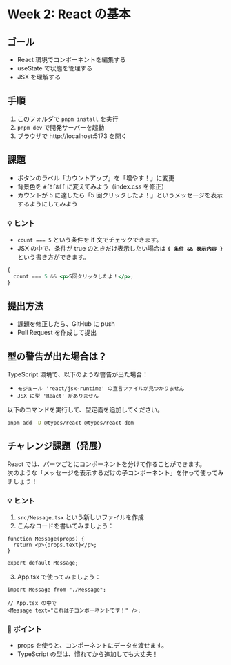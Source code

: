 # Week 2: React の基本

## ゴール

- React 環境でコンポーネントを編集する
- useState で状態を管理する
- JSX を理解する

## 手順

1. このフォルダで `pnpm install` を実行
2. `pnpm dev` で開発サーバーを起動
3. ブラウザで http://localhost:5173 を開く

## 課題

- ボタンのラベル「カウントアップ」を「増やす！」に変更
- 背景色を `#f0f8ff` に変えてみよう（index.css を修正）
- カウントが 5 に達したら「5 回クリックしたよ！」というメッセージを表示するようにしてみよう

### 💡 ヒント

- `count === 5` という条件を if 文でチェックできます。
- JSX の中で、条件が true のときだけ表示したい場合は **`{ 条件 && 表示内容 }`** という書き方ができます。

```jsx
{
  count === 5 && <p>5回クリックしたよ！</p>;
}
```

## 提出方法

- 課題を修正したら、GitHub に push
- Pull Request を作成して提出

## 型の警告が出た場合は？

TypeScript 環境で、以下のような警告が出た場合：

- `モジュール 'react/jsx-runtime' の宣言ファイルが見つかりません`
- `JSX に型 'React' がありません`

以下のコマンドを実行して、型定義を追加してください。

```bash
pnpm add -D @types/react @types/react-dom
```

## チャレンジ課題（発展）

React では、パーツごとにコンポーネントを分けて作ることができます。  
次のような「メッセージを表示するだけの子コンポーネント」を作って使ってみましょう！

### 💡 ヒント

1. `src/Message.tsx` という新しいファイルを作成
2. こんなコードを書いてみましょう：

```tsx
function Message(props) {
  return <p>{props.text}</p>;
}

export default Message;
```

3. App.tsx で使ってみましょう：

```tsx
import Message from "./Message";

// App.tsx の中で
<Message text="これは子コンポーネントです！" />;
```

### 📘 ポイント

- props を使うと、コンポーネントにデータを渡せます。
- TypeScript の型は、慣れてから追加しても大丈夫！
